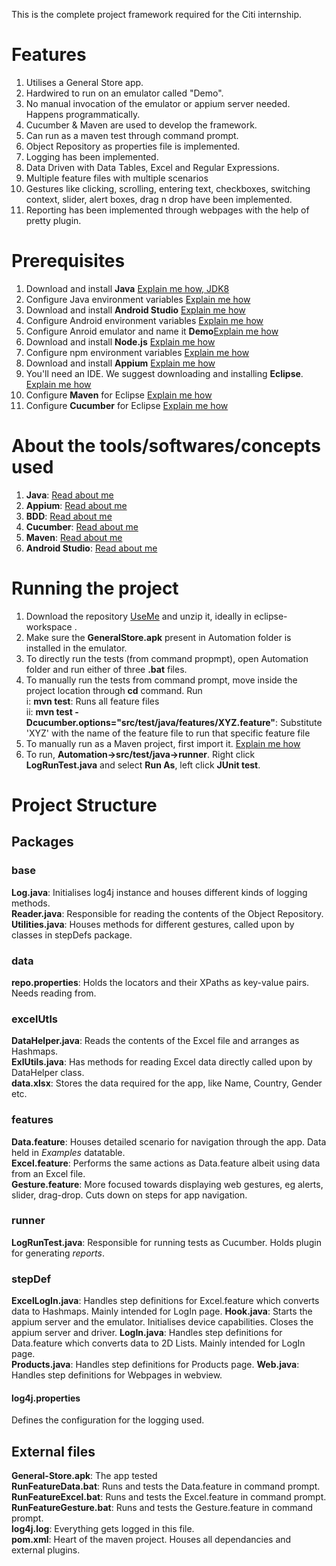 This is the complete project framework required for the Citi internship.

# Features

1. Utilises a General Store app.
2. Hardwired to run on an emulator called "Demo". 
3. No manual invocation of the emulator or appium server needed. Happens programmatically.
4. Cucumber & Maven are used to develop the framework.
5. Can run as a maven test through command prompt.
6. Object Repository as properties file is implemented.
7. Logging has been implemented.
8. Data Driven with Data Tables, Excel and Regular Expressions. 
9. Multiple feature files with multiple scenarios
10. Gestures like clicking, scrolling, entering text, checkboxes, switching context, slider, alert boxes, drag n drop have been implemented.
11. Reporting has been implemented through webpages with the help of pretty plugin.

# Prerequisites

1. Download and install **Java**  [Explain me how, JDK8](https://www.oracle.com/java/technologies/javase/javase-jdk8-downloads.html#license-lightbox)
2.  Configure Java environment variables  [Explain me how](https://confluence.atlassian.com/doc/setting-the-java_home-variable-in-windows-8895.html)
3. Download and install **Android Studio**  [Explain me how](https://developer.android.com/studio)
4. Configure Android environment variables  [Explain me how](http://www.automationtestinghub.com/setup-android-environment-variables/)
5. Configure Anroid emulator and name it **Demo**[Explain me how](https://developer.android.com/studio/run/managing-avds)
6. Download and install **Node.js**  [Explain me how](https://nodejs.org/en/download/)
7. Configure npm environment variables [Explain me how](https://stackoverflow.com/questions/27864040/fixing-npm-path-in-windows-8-and-10)
8. Download and install **Appium** [Explain me how](http://www.automationtestinghub.com/download-and-install-appium-1-6/)
9. You'll need an IDE. We suggest downloading and installing **Eclipse**. [Explain me how](https://www.eclipse.org/downloads/)
10. Configure **Maven** for Eclipse  [Explain me how](https://www.softwaretestinghelp.com/eclipse/configuring-maven-with-eclipse/)
11. Configure **Cucumber** for Eclipse [Explain me how](https://www.javatpoint.com/install-cucumber-eclipse-plugin)

# About the tools/softwares/concepts used
1. **Java**: [Read about me](https://en.wikipedia.org/wiki/Java_(programming_language))    
2. **Appium**: [Read about me](http://appium.io/docs/en/about-appium/intro/?lang=en)    
3. **BDD**: [Read about me](https://en.wikipedia.org/wiki/Behavior-driven_development)
4. **Cucumber**: [Read about me](https://en.wikipedia.org/wiki/Cucumber_(software))  
5. **Maven**: [Read about me](https://en.wikipedia.org/wiki/Apache_Maven)  
6. **Android Studio**: [Read about me](https://en.wikipedia.org/wiki/Android_Studio)
 

# Running the project
1. Download the repository [UseMe](https://github.com/WiaN09/Citi/archive/master.zip) and unzip it, ideally in eclipse-workspace . 
2. Make sure the **GeneralStore.apk** present in Automation folder is installed in the emulator.
3. To directly run the tests (from command propmpt), open Automation folder and run either of three **.bat** files.  
4. To manually run the tests from command prompt, move inside the project location through **cd** command. Run    
    i: **mvn test**: Runs all feature files   
    ii: **mvn test -Dcucumber.options="src/test/java/features/XYZ.feature"**: Substitute 'XYZ' with the name of the feature file to run that specific feature file    
5. To manually run as a Maven project, first import it.  [Explain me how](http://people.cs.uchicago.edu/~kaharris/10200/tutorials/eclipse/import.html)
6. To run, **Automation->src/test/java->runner**. Right click **LogRunTest.java** and select **Run As**, left click **JUnit test**.

# Project Structure
## Packages
### base
**Log.java**: Initialises log4j instance and houses different kinds of logging methods.  
**Reader.java**: Responsible for reading the contents of the Object Repository.  
**Utilities.java**: Houses methods for different gestures, called upon by classes in stepDefs package.  
### data
**repo.properties**: Holds the locators and their XPaths as key-value pairs. Needs reading from.  
### excelUtls
**DataHelper.java**: Reads the contents of the Excel file and arranges as Hashmaps.  
**ExlUtils.java**: Has methods for reading Excel data directly called upon by DataHelper class.   
**data.xlsx**: Stores the data required for the app, like Name, Country, Gender etc.
### features
**Data.feature**: Houses detailed scenario for navigation through the app. Data held in *Examples* datatable.  
**Excel.feature**: Performs the same actions as Data.feature albeit using data from an Excel file.  
**Gesture.feature**: More focused towards displaying web gestures, eg alerts, slider, drag-drop. Cuts down on steps for app navigation. 
### runner
**LogRunTest.java**: Responsible for running tests as Cucumber. Holds plugin for generating *reports*.  
### stepDef
**ExcelLogIn.java**: Handles step definitions for Excel.feature which converts data to Hashmaps. Mainly intended for LogIn page.
**Hook.java**: Starts the appium server and the emulator. Initialises device capabilities. Closes the appium server and driver. 
**LogIn.java**: Handles step definitions for Data.feature which converts data to 2D Lists. Mainly intended for LogIn page.    
**Products.java**: Handles step definitions for Products page.
**Web.java**: Handles step definitions for Webpages in webview.  
#### log4j.properties
Defines the configuration for the logging used.
## External files
**General-Store.apk**: The app tested  
**RunFeatureData.bat**: Runs and tests the Data.feature in command prompt.  
**RunFeatureExcel.bat**: Runs and tests the Excel.feature in command prompt.  
**RunFeatureGesture.bat**: Runs and tests the Gesture.feature in command prompt.    
**log4j.log**: Everything gets logged in this file.  
**pom.xml**: Heart of the maven project. Houses all dependancies and external plugins.  
